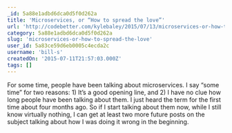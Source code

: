 ```yaml
---
_id: 5a88e1adbd6dca0d5f0d262a
title: 'Microservices, or “How to spread the love”'
url: 'http://codebetter.com/kylebaley/2015/07/13/microservices-or-how-to-spread-the-love/'
category: 5a88e1adbd6dca0d5f0d262a
slug: 'microservices-or-how-to-spread-the-love'
user_id: 5a83ce59d6eb0005c4ecda2c
username: 'bill-s'
createdOn: '2015-07-11T21:57:03.000Z'
tags: []
---
```


For some time, people have been talking about microservices. I say “some time” for two reasons: 1) It’s a good opening line, and 2) I have no clue how long people have been talking about them. I just heard the term for the first time about four months ago. So if I start talking about them now, while I still know virtually nothing, I can get at least two more future posts on the subject talking about how I was doing it wrong in the beginning.
